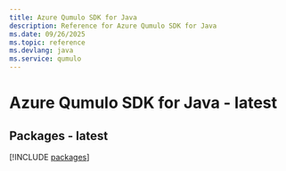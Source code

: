 ```yaml
---
title: Azure Qumulo SDK for Java
description: Reference for Azure Qumulo SDK for Java
ms.date: 09/26/2025
ms.topic: reference
ms.devlang: java
ms.service: qumulo
---
```

# Azure Qumulo SDK for Java - latest
## Packages - latest
[!INCLUDE [packages](qumulo-index.md)]